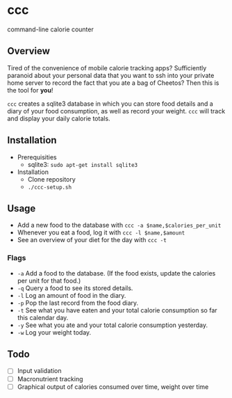 # ccc

command-line calorie counter

## Overview

Tired of the convenience of mobile calorie tracking apps? Sufficiently paranoid about your personal data that you want to ssh into your private home server to record the fact that you ate a bag of Cheetos? Then this is the tool for **you**!

`ccc` creates a sqlite3 database in which you can store food details and a diary of your food consumption, as well as record your weight. `ccc` will track and display your daily calorie totals.

## Installation

  * Prerequisities
    * sqlite3: `sudo apt-get install sqlite3`
  * Installation
    * Clone repository
    * `./ccc-setup.sh`

## Usage

  * Add a new food to the database with `ccc -a $name,$calories_per_unit`
  * Whenever you eat a food, log it with `ccc -l $name,$amount`
  * See an overview of your diet for the day with `ccc -t`

### Flags

  * `-a` Add a food to the database. (If the food exists, update the calories per unit for that food.)
  * `-q` Query a food to see its stored details.
  * `-l` Log an amount of food in the diary.
  * `-p` Pop the last record from the food diary.
  * `-t` See what you have eaten and your total calorie consumption so far this calendar day.
  * `-y` See what you ate and your total calorie consumption yesterday.
  * `-w` Log your weight today.
  
  ## Todo
  
  - [ ] Input validation
  - [ ] Macronutrient tracking
  - [ ] Graphical output of calories consumed over time, weight over time

